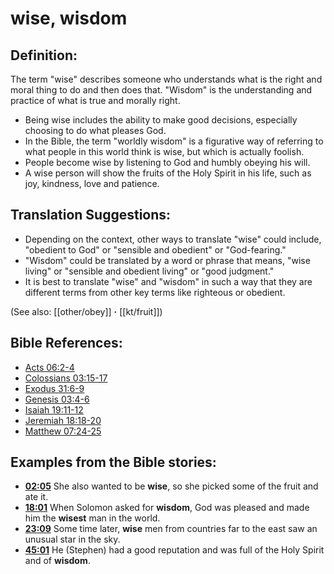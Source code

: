 # wise, wisdom #

## Definition: ##

The term "wise" describes someone who understands what is the right and moral thing to do and then does that. "Wisdom" is the understanding and practice of what is true and morally right.

* Being wise includes the ability to make good decisions, especially choosing to do what pleases God.
* In the Bible, the term "worldly wisdom" is a figurative way of referring to what people in this world think is wise, but which is actually foolish.
* People become wise by listening to God and humbly obeying his will.
* A wise person will show the fruits of the Holy Spirit in his life, such as joy, kindness, love and patience.

## Translation Suggestions: ##

* Depending on the context, other ways to translate "wise" could include, "obedient to God" or "sensible and obedient" or "God-fearing."
* "Wisdom" could be translated by a word or phrase that means,  "wise living" or "sensible and obedient living" or "good judgment."
* It is best to translate "wise" and "wisdom" in such a way that they are different terms from other key terms like righteous or obedient.

(See also: [[other/obey]] **·** [[kt/fruit]])

## Bible References: ##

* [Acts 06:2-4](en/tn/act/help/06/02)
* [Colossians 03:15-17](en/tn/col/help/03/15)
* [Exodus 31:6-9](en/tn/exo/help/31/06)
* [Genesis 03:4-6](en/tn/gen/help/03/04)
* [Isaiah 19:11-12](en/tn/isa/help/19/11)
* [Jeremiah 18:18-20](en/tn/jer/help/18/18)
* [Matthew 07:24-25](en/tn/mat/help/07/24)

## Examples from the Bible stories: ##

* __[02:05](en/tn/obs/help/02/05)__ She also wanted to be __wise__, so she picked some of the fruit and ate it.
* __[18:01](en/tn/obs/help/18/01)__ When Solomon asked for __wisdom__, God was pleased and made him the __wisest__  man in the world.
* __[23:09](en/tn/obs/help/23/09)__ Some time later, __wise__  men from countries far to the east saw an unusual star in the sky.
* __[45:01](en/tn/obs/help/45/01)__ He (Stephen) had a good reputation and was full of the Holy Spirit and of __wisdom__.